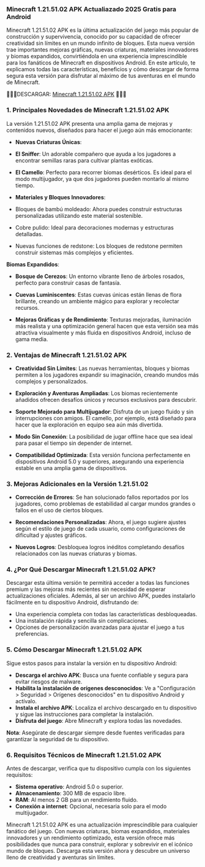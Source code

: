 ### Minecraft 1.21.51.02 APK Actualiazado 2025 Gratis para Android 
Minecraft 1.21.51.02 APK es la última actualización del juego más popular de construcción y supervivencia, conocido por su capacidad de ofrecer creatividad sin límites en un mundo infinito de bloques. Esta nueva versión trae importantes mejoras gráficas, nuevas criaturas, materiales innovadores y biomas expandidos, convirtiéndola en una experiencia imprescindible para los fanáticos de Minecraft en dispositivos Android. En este artículo, te explicamos todas las características, beneficios y cómo descargar de forma segura esta versión para disfrutar al máximo de tus aventuras en el mundo de Minecraft.

🌸🌸🌸DESCARGAR: [Minecraft 1.21.51.02 APK](https://apktoca.com/minecraft-apk) 🌸🌸🌸

### 1. Principales Novedades de Minecraft 1.21.51.02 APK
La versión 1.21.51.02 APK presenta una amplia gama de mejoras y contenidos nuevos, diseñados para hacer el juego aún más emocionante:

- **Nuevas Criaturas Únicas**:

- **El Sniffer**: Un adorable compañero que ayuda a los jugadores a encontrar semillas raras para cultivar plantas exóticas.
- **El Camello**: Perfecto para recorrer biomas desérticos. Es ideal para el modo multijugador, ya que dos jugadores pueden montarlo al mismo tiempo.

- **Materiales y Bloques Innovadores**:

- Bloques de bambú moldeado: Ahora puedes construir estructuras personalizadas utilizando este material sostenible.
- Cobre pulido: Ideal para decoraciones modernas y estructuras detalladas.
- Nuevas funciones de redstone: Los bloques de redstone permiten construir sistemas más complejos y eficientes.

**Biomas Expandidos**:

- **Bosque de Cerezos**: Un entorno vibrante lleno de árboles rosados, perfecto para construir casas de fantasía.
- **Cuevas Luminiscentes**: Estas cuevas únicas están llenas de flora brillante, creando un ambiente mágico para explorar y recolectar recursos.

- **Mejoras Gráficas y de Rendimiento**:
Texturas mejoradas, iluminación más realista y una optimización general hacen que esta versión sea más atractiva visualmente y más fluida en dispositivos Android, incluso de gama media.

### 2. Ventajas de Minecraft 1.21.51.02 APK

- **Creatividad Sin Límites**:
Las nuevas herramientas, bloques y biomas permiten a los jugadores expandir su imaginación, creando mundos más complejos y personalizados.

- **Exploración y Aventuras Ampliadas**:
Los biomas recientemente añadidos ofrecen desafíos únicos y recursos exclusivos para descubrir.

- **Soporte Mejorado para Multijugador**:
Disfruta de un juego fluido y sin interrupciones con amigos. El camello, por ejemplo, está diseñado para hacer que la exploración en equipo sea aún más divertida.

- **Modo Sin Conexión**:
La posibilidad de jugar offline hace que sea ideal para pasar el tiempo sin depender de internet.

- **Compatibilidad Optimizada**:
Esta versión funciona perfectamente en dispositivos Android 5.0 y superiores, asegurando una experiencia estable en una amplia gama de dispositivos.

### 3. Mejoras Adicionales en la Versión 1.21.51.02

- **Corrección de Errores**:
Se han solucionado fallos reportados por los jugadores, como problemas de estabilidad al cargar mundos grandes o fallos en el uso de ciertos bloques.

- **Recomendaciones Personalizadas**:
Ahora, el juego sugiere ajustes según el estilo de juego de cada usuario, como configuraciones de dificultad y ajustes gráficos.

- **Nuevos Logros**:
Desbloquea logros inéditos completando desafíos relacionados con las nuevas criaturas y biomas.

### 4. ¿Por Qué Descargar Minecraft 1.21.51.02 APK?
Descargar esta última versión te permitirá acceder a todas las funciones premium y las mejoras más recientes sin necesidad de esperar actualizaciones oficiales. Además, al ser un archivo APK, puedes instalarlo fácilmente en tu dispositivo Android, disfrutando de:

- Una experiencia completa con todas las características desbloqueadas.
- Una instalación rápida y sencilla sin complicaciones.
- Opciones de personalización avanzadas para ajustar el juego a tus preferencias.

### 5. Cómo Descargar Minecraft 1.21.51.02 APK
Sigue estos pasos para instalar la versión en tu dispositivo Android:

- **Descarga el archivo APK**: Busca una fuente confiable y segura para evitar riesgos de malware.
- **Habilita la instalación de orígenes desconocidos**: Ve a "Configuración > Seguridad > Orígenes desconocidos" en tu dispositivo Android y actívalo.
- **Instala el archivo APK**: Localiza el archivo descargado en tu dispositivo y sigue las instrucciones para completar la instalación.
- **Disfruta del juego**: Abre Minecraft y explora todas las novedades.

**Nota**: Asegúrate de descargar siempre desde fuentes verificadas para garantizar la seguridad de tu dispositivo.

### 6. Requisitos Técnicos de Minecraft 1.21.51.02 APK
Antes de descargar, verifica que tu dispositivo cumpla con los siguientes requisitos:

- **Sistema operativo**: Android 5.0 o superior.
- **Almacenamiento**: 300 MB de espacio libre.
- **RAM**: Al menos 2 GB para un rendimiento fluido.
- **Conexión a internet**: Opcional, necesaria solo para el modo multijugador.

Minecraft 1.21.51.02 APK es una actualización imprescindible para cualquier fanático del juego. Con nuevas criaturas, biomas expandidos, materiales innovadores y un rendimiento optimizado, esta versión ofrece más posibilidades que nunca para construir, explorar y sobrevivir en el icónico mundo de bloques. Descarga esta versión ahora y descubre un universo lleno de creatividad y aventuras sin límites.

